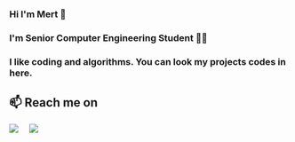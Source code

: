 ### Hi I'm Mert 👋
### I'm Senior Computer Engineering Student 👨‍💻
### I like coding and algorithms. You can look my projects codes in here.
 
<h2>📫 Reach me on</h2>
<p><a target="_blank"href="https://tr.linkedin.com/in/mert-cumali-39a62517a"><img src="https://img.shields.io/badge/linkedin-%230077B5.svg?&style=for-the-badge&logo=linkedin&logoColor=white" /></a>&nbsp;&nbsp;&nbsp;&nbsp;
<a href="mailto:mertcumali@gmail.com?subject=Hello%20Mert,%20From%20Github"><img src="https://img.shields.io/badge/gmail-%23D14836.svg?&style=for-the-badge&logo=gmail&logoColor=white" /></a>&nbsp;&nbsp;&nbsp;&nbsp;
</p>
